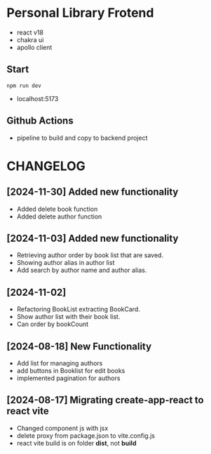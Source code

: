 # Personal Library Frotend

- react v18
- chakra ui
- apollo client

## Start

`npm run dev`

- localhost:5173

## Github Actions

- pipeline to build and copy to backend project

# CHANGELOG

## [2024-11-30] Added new functionality

- Added delete book function
- Added delete author function

## [2024-11-03] Added new functionality

- Retrieving author order by book list that are saved.
- Showing author alias in author list
- Add search by author name and author alias.

## [2024-11-02]

- Refactoring BookList extracting BookCard.
- Show author list with their book list.
- Can order by bookCount

## [2024-08-18] New Functionality

- Add list for managing authors
- add buttons in Booklist for edit books
- implemented pagination for authors

## [2024-08-17] Migrating create-app-react to react vite

- Changed component js with jsx
- delete proxy from package.json to vite.config.js
- react vite build is on folder **dist**, not **build**
